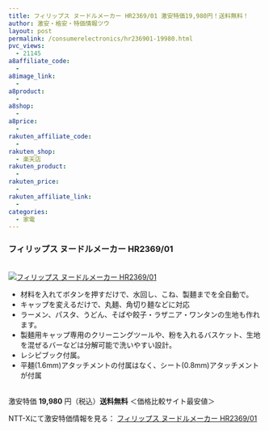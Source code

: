 ```yaml
---
title: フィリップス ヌードルメーカー HR2369/01 激安特価19,980円！送料無料！
author: 激安・格安・特価情報ツウ
layout: post
permalink: /consumerelectronics/hr236901-19980.html
pvc_views:
  - 21145
a8affiliate_code:
  -
a8image_link:
  -
a8product:
  -
a8shop:
  -
a8price:
  -
rakuten_affiliate_code:
  -
rakuten_shop:
  - 楽天店
rakuten_product:
  -
rakuten_price:
  -
rakuten_affiliate_link:
  -
categories:
  - 家電
---
```

### フィリップス ヌードルメーカー HR2369/01

<div class="img-bg2 img_L">
  <a href="//px.a8.net/svt/ejp?a8mat=ZYP6S+8IMA3E+S1Q+BWGDT&#038;a8ejpredirect=//nttxstore.jp/_II_VW14734706" target="_blank"><br /> <img border="0" alt="フィリップス ヌードルメーカー HR2369/01" src="//i2.wp.com/image.nttxstore.jp/l2_images/V/VW/VW14734706.jpg?w=120" data-recalc-dims="1" /></a>
</div>

<!--more-->

  * 材料を入れてボタンを押すだけで、水回し、こね、製麺までを全自動で。
  * キャップを変えるだけで、丸麺、角切り麺などに対応
  * ラーメン、パスタ、うどん、そばや餃子・ラザニア・ワンタンの生地も作れます。
  * 製麺用キャップ専用のクリーニングツールや、粉を入れるバスケット、生地を混ぜるバーなどは分解可能で洗いやすい設計。
  * レシピブック付属。
  * 平麺(1.6mm)アタッチメントの付属はなく、シート(0.8mm)アタッチメントが付属

<br clear="all" />激安特価 <span class="tokka-price"><strong>19,980</strong></span> 円（税込）**送料無料**
＜価格比較サイト最安値＞

NTT-Xにて激安特価情報を見る： <span class="fs150p"><a href="//px.a8.net/svt/ejp?a8mat=ZYP6S+8IMA3E+S1Q+BWGDT&#038;a8ejpredirect=//nttxstore.jp/_II_VW14734706" target="_blank">フィリップス ヌードルメーカー HR2369/01</a></span>